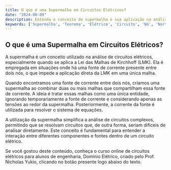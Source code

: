 ```yaml
---
title: O que é uma Supermalha em Circuitos Elétricos?
date: "2024-08-09"
description: Entenda o conceito de supermalha e sua aplicação na análise de circuitos elétricos.
keywords: ['Supermalha', 'Teorema', 'Elétrico', 'Circuito', 'Nó', 'Norton', 'Resistor']
---
```


## O que é uma Supermalha em Circuitos Elétricos?

A supermalha é um conceito utilizado na análise de circuitos elétricos, especialmente quando se aplica a Lei das Malhas de Kirchhoff (LMK). Ela é empregada em situações onde há uma fonte de corrente presente entre dois nós, o que impede a aplicação direta da LMK em uma única malha.

Quando encontramos uma fonte de corrente entre dois nós, criamos uma supermalha ao combinar duas ou mais malhas que compartilham essa fonte de corrente. A ideia é tratar essas malhas como uma única entidade, ignorando temporariamente a fonte de corrente e considerando apenas as tensões ao redor da supermalha. Posteriormente, a corrente da fonte é utilizada para resolver o sistema de equações.

A utilização da supermalha simplifica a análise de circuitos complexos, permitindo que se resolvam circuitos que, de outra forma, seriam difíceis de analisar diretamente. Este conceito é fundamental para entender a interação entre diferentes componentes e fontes dentro de um circuito elétrico.

Se você gostou deste conteúdo, conheça o curso online de circuitos elétricos para alunos de engenharia, Domínio Elétrico, criado pelo Prof. Nicholas Yukio, clicando no botão presente logo abaixo do texto.